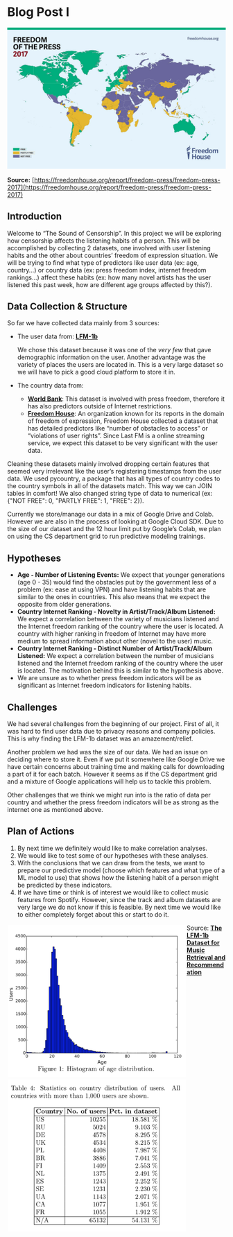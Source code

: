 # Blog Post I 

<img src="./Freedomhouse.png">

**Source:** [https://freedomhouse.org/report/freedom-press/freedom-press-2017](https://freedomhouse.org/report/freedom-press/freedom-press-2017)

## Introduction

Welcome to “The Sound of Censorship”. In this project we will be exploring how censorship affects the listening habits of a person. This will be accomplished by collecting 2 datasets, one involved with user listening habits and the other about countries’ freedom of expression situation. We will be trying to find what type of predictors like user data (ex: age, country…) or country data (ex: press freedom index, internet freedom rankings...) affect these habits (ex: how many novel artists has the user listened this past week, how are different age groups affected by this?).

## Data Collection & Structure

So far we have collected data mainly from 3 sources:

* The user data from: [**LFM-1b**](http://www.cp.jku.at/datasets/LFM-1b/)

  We chose this dataset because it was one of the *very few* that gave demographic information on the user. Another advantage was the variety of places the users are located in. This is a very large dataset so we will have to pick a good cloud platform to store it in.

* The country data from:

  * [**World Bank**](https://tcdata360.worldbank.org/indicators/h3f86901f?country=BRA&indicator=32416&viz=line_chart&years=2001,2015): This dataset is involved with press freedom, therefore it has also predictors outside of Internet restrictions.
  * [**Freedom House**](https://freedomhouse.org/report/freedom-net/freedom-net-2018/rise-digital-authoritarianism): An organization known for its reports in the domain of freedom of expression, Freedom House collected a dataset that has detailed predictors like “number of obstacles to access” or “violations of user rights”. Since Last FM is a online streaming service, we expect this dataset to be very significant with the user data.

Cleaning these datasets mainly involved dropping certain features that seemed very irrelevant like the user’s registering timestamps from the user data. We used pycountry, a package that has all types of country codes to the country symbols in all of the datasets match. This way we can JOIN tables in comfort! We also changed string type of data to numerical (ex: {"NOT FREE": 0, "PARTLY FREE": 1, "FREE": 2}).

Currently we store/manage our data in a mix of Google Drive and Colab. However we are also in the process of looking at Google Cloud SDK. Due to the size of our dataset and the 12 hour limit put by Google’s Colab, we plan on using the CS department grid to run predictive modeling trainings.

## Hypotheses

* **Age - Number of Listening Events:** We expect that younger generations (age 0 - 35) would find the obstacles put by the government less of a problem (ex: ease at using VPN) and have listening habits that are similar to the ones in countries. This also means that we expect the opposite from older generations.
* **Country Internet Ranking - Novelty in Artist/Track/Album Listened:** We expect a correlation between the variety of musicians listened and the Internet freedom ranking of the country where the user is located. A country with higher ranking in freedom of Internet may have more medium to spread information about other (novel to the user) music.
* **Country Internet Ranking - Distinct Number of Artist/Track/Album Listened:** We expect a correlation between the number of musicians listened and the Internet freedom ranking of the country where the user is located. The motivation behind this is similar to the hypothesis above.
* We are unsure as to whether press freedom indicators will be as significant as Internet freedom indicators for listening habits.

## Challenges

We had several challenges from the beginning of our project. First of all, it was hard to find user data due to privacy reasons and company policies. This is why finding the LFM-1b dataset was an amazement/relief. 

Another problem we had was the size of our data. We had an issue on deciding where to store it. Even if we put it somewhere like Google Drive we have certain concerns about training time and making calls for downloading a part of it for each batch. However it seems as if the CS department grid and a mixture of Google applications will help us to tackle this problem.

Other challenges that we think we might run into is the ratio of data per country and whether the press freedom indicators will be as strong as the internet one as mentioned above.

## Plan of Actions

1. By next time we definitely would like to make correlation analyses.
2. We would like to test some of our hypotheses with these analyses.
3. With the conclusions that we can draw from the tests, we want to prepare our predictive model (choose which features and what type of a ML model to use) that shows how the listening habit of a person might be predicted by these indicators.
4. If we have time or think is of interest we would like to collect music features from Spotify. However, since the track and album datasets are very large we do not know if this is feasible. By next time we would like to either completely forget about this or start to do it.

<div style="float:left;border:solid 1px 000;margin:2px;"><img src="./histogram_of_age_distribution.png" width="410" height="350"></div>	
<div style="float:left;border:solid 1px 000;margin:2px;"><img src="./country_distribution.png" width="410" height="350"></div>



Source: [**The LFM-1b Dataset for Music Retrieval and Recommendation**](http://www.cp.jku.at/people/schedl/Research/Publications/pdf/schedl_icmr_2016.pdf)

